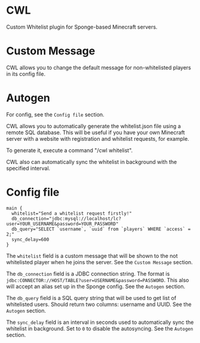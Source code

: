 # CWL
Custom Whitelist plugin for Sponge-based Minecraft servers.

# Custom Message
CWL allows you to change the default message for non-whitelisted players in its config file.

# Autogen
For config, see the `Config file` section.

CWL allows you to automatically generate the whitelist.json file using a remote SQL database. This will be useful if you have your own Minecraft server with a 
website with registration and whitelist requests, for example.

To generate it, execute a command "/cwl whitelist".

CWL also can automatically sync the whitelist in background with the specified interval.

# Config file 
```
main {
  whitelist="Send a whitelist request firstly!"
  db_connection="jdbc:mysql://localhost/lc?user=YOUR_USERNAME&password=YOUR_PASSWORD"
  db_query="SELECT `username`, `uuid` from `players` WHERE `access` = 2;"
  sync_delay=600
}
```

The `whitelist` field is a custom message that will be shown to the not whitelisted player when he joins the server. See the `Custom Message` section.

The `db_connection` field is a JDBC connection string. The format is `jdbc:CONNECTOR://HOST/TABLE?user=USERNAME&password=PASSWORD`. This also will accept an alias set up in the Sponge config. See the `Autogen` section.

The `db_query` field is a SQL query string that will be used to get list of whitelisted users. Should return two columns: username and UUID. See the `Autogen` section.

The `sync_delay` field is an interval in seconds used to automatically sync the whitelist in background. Set to `0` to disable the autosyncing. See the `Autogen` section.